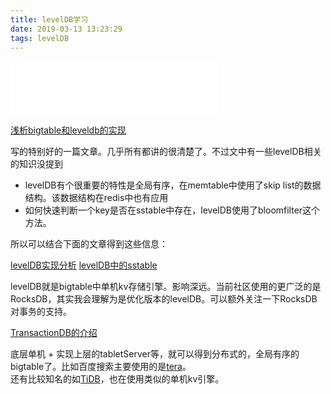 ```yaml
---
title: levelDB学习
date: 2019-03-13 13:23:29
tags: levelDB
---
```


<iframe frameborder="no" border="0" marginwidth="0" marginheight="0" width=330 height=86 src="//music.163.com/outchain/player?type=2&id=28576476&auto=1&height=66"></iframe>

[浅析bigtable和leveldb的实现](https://draveness.me/bigtable-leveldb)

写的特别好的一篇文章。几乎所有都讲的很清楚了。不过文中有一些levelDB相关的知识没提到

- levelDB有个很重要的特性是全局有序，在memtable中使用了skip list的数据结构。该数据结构在redis中也有应用
- 如何快速判断一个key是否在sstable中存在，levelDB使用了bloomfilter这个方法。

所以可以结合下面的文章得到这些信息：

[levelDB实现分析](http://taobaofed.org/blog/2017/07/05/leveldb-analysis/)
[levelDB中的sstable](http://bean-li.github.io/leveldb-sstable-bloom-filter/)

levelDB就是bigtable中单机kv存储引擎。影响深远。当前社区使用的更广泛的是RocksDB，其实我会理解为是优化版本的levelDB。可以额外关注一下RocksDB对事务的支持。

[TransactionDB的介绍](https://zhuanlan.zhihu.com/p/39427559)

底层单机 + 实现上层的tabletServer等，就可以得到分布式的，全局有序的bigtable了。比如百度搜索主要使用的是[tera](https://github.com/baidu/tera/blob/master/doc/newcomer/tera_intro.md)。  
还有比较知名的如[TiDB](https://pingcap.com/blog-cn/tidb-internal-1/)，也在使用类似的单机kv引擎。